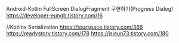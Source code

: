 
Android-Kotlin FullScreen DialogFragment 구현하기(Progress Dialog)
https://developer-eungb.tistory.com/16



//Kotlinx Serialization
https://tourspace.tistory.com/366
https://readystory.tistory.com/178
https://jsieun73.tistory.com/180
